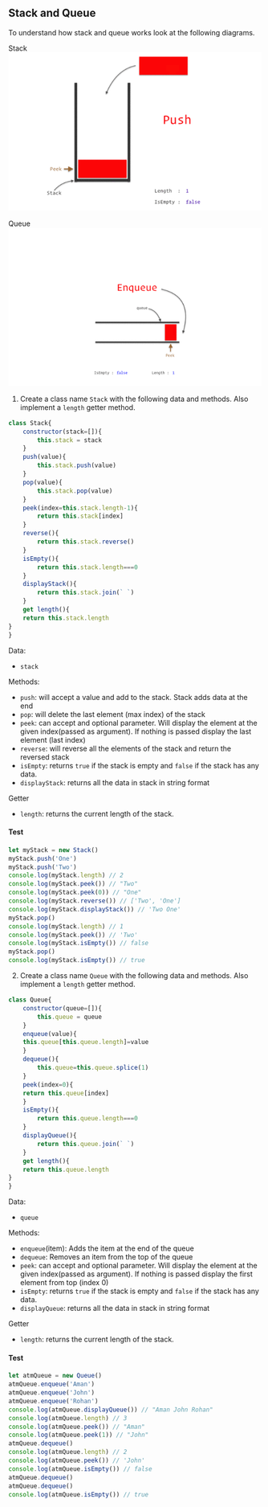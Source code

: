 ## Stack and Queue

To understand how stack and queue works look at the following diagrams.

Stack
![Stack](../assets/stack.gif)

Queue
![Queue](../assets/queue.gif)

1. Create a class name `Stack` with the following data and methods. Also implement a `length` getter method.

```js
class Stack{
    constructor(stack=[]){
        this.stack = stack
    }
    push(value){
        this.stack.push(value)
    }
    pop(value){
        this.stack.pop(value)
    }
    peek(index=this.stack.length-1){
        return this.stack[index]
    }
    reverse(){
        return this.stack.reverse()
    }
    isEmpty(){
        return this.stack.length===0
    }
    displayStack(){
        return this.stack.join(` `)
    }
    get length(){
    return this.stack.length
}
}
```

Data:

- `stack`

Methods:

- `push`: will accept a value and add to the stack. Stack adds data at the end
- `pop`: will delete the last element (max index) of the stack
- `peek`: can accept and optional parameter. Will display the element at the given index(passed as argument). If nothing is passed display the last element (last index)
- `reverse`: will reverse all the elements of the stack and return the reversed stack
- `isEmpty`: returns `true` if the stack is empty and `false` if the stack has any data.
- `displayStack`: returns all the data in stack in string format

Getter

- `length`: returns the current length of the stack.

#### Test

```js
let myStack = new Stack()
myStack.push('One')
myStack.push('Two')
console.log(myStack.length) // 2
console.log(myStack.peek()) // "Two"
console.log(myStack.peek(0)) // "One"
console.log(myStack.reverse()) // ['Two', 'One']
console.log(myStack.displayStack()) // 'Two One'
myStack.pop()
console.log(myStack.length) // 1
console.log(myStack.peek()) // 'Two'
console.log(myStack.isEmpty()) // false
myStack.pop()
console.log(myStack.isEmpty()) // true
```

2. Create a class name `Queue` with the following data and methods. Also implement a `length` getter method.
```js
class Queue{
    constructor(queue=[]){
        this.queue = queue
    }
    enqueue(value){
    this.queue[this.queue.length]=value
    }
    dequeue(){
        this.queue=this.queue.splice(1)
    }
    peek(index=0){
    return this.queue[index]
    }
    isEmpty(){
        return this.queue.length===0
    }
    displayQueue(){
        return this.queue.join(` `)
    }
    get length(){
    return this.queue.length
}
}
```
Data:

- `queue`

Methods:

- `enqueue`(item): Adds the item at the end of the queue
- `dequeue`: Removes an item from the top of the queue
- `peek`: can accept and optional parameter. Will display the element at the given index(passed as argument). If nothing is passed display the first element from top (index 0)
- `isEmpty`: returns `true` if the stack is empty and `false` if the stack has any data.
- `displayQueue`: returns all the data in stack in string format

Getter

- `length`: returns the current length of the stack.

#### Test

```js
let atmQueue = new Queue()
atmQueue.enqueue('Aman')
atmQueue.enqueue('John')
atmQueue.enqueue('Rohan')
console.log(atmQueue.displayQueue()) // "Aman John Rohan"
console.log(atmQueue.length) // 3
console.log(atmQueue.peek()) // "Aman"
console.log(atmQueue.peek(1)) // "John"
atmQueue.dequeue()
console.log(atmQueue.length) // 2
console.log(atmQueue.peek()) // 'John'
console.log(atmQueue.isEmpty()) // false
atmQueue.dequeue()
atmQueue.dequeue()
console.log(atmQueue.isEmpty()) // true
```
